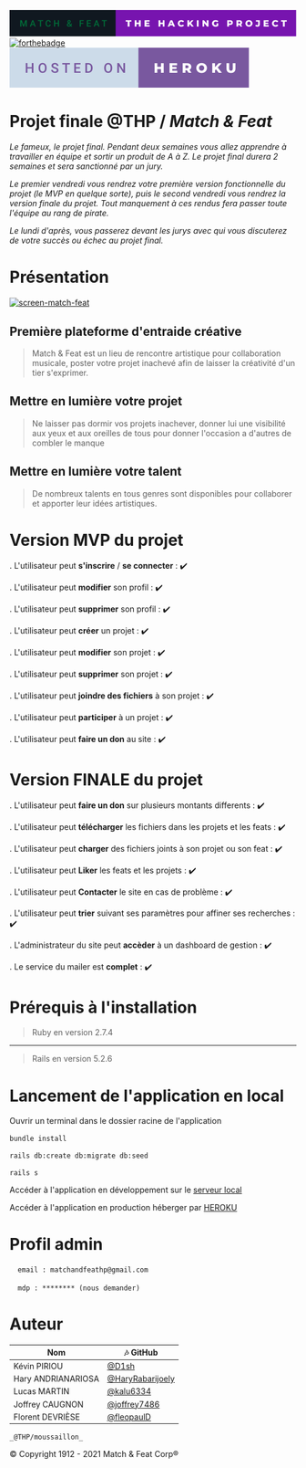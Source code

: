 [![forthebadge](https://raw.githubusercontent.com/KevinPiriou/readme-parts/master/Badges/match-&-feat-the-hacking-project.svg)](https://raw.githubusercontent.com/KevinPiriou/readme-parts/master/Badges/match-&-feat-the-hacking-project.svg)
[![forthebadge](https://forthebadge.com/images/badges/made-with-ruby.svg)](https://forthebadge.com/images/badges/made-with-ruby.svg)
[![forthebadge](https://raw.githubusercontent.com/fleopaulD/README-parts/main/Badges/ftb-hosted-on-heroku.svg)](https://raw.githubusercontent.com/fleopaulD/README-parts/main/Badges/ftb-hosted-on-heroku.svg)


# Projet finale @THP / _**Match & Feat**_

_Le fameux, le projet final. Pendant deux semaines vous allez apprendre à travailler en équipe et sortir un produit de A à Z. Le projet final durera 2 semaines et sera sanctionné par un jury._

_Le premier vendredi vous rendrez votre première version fonctionnelle du projet (le MVP en quelque sorte), puis le second vendredi vous rendrez la version finale du projet. Tout manquement à ces rendus fera passer toute l'équipe au rang de pirate._

_Le lundi d'après, vous passerez devant les jurys avec qui vous discuterez de votre succès ou échec au projet final._

# Présentation
<a href="https://ibb.co/LrPLFqn"><img src="https://i.ibb.co/5k9N0zB/screen-match-feat.png" alt="screen-match-feat" border="0"></a>

## Première plateforme d'entraide créative

>Match & Feat est un lieu de rencontre artistique pour collaboration musicale, poster votre projet inachevé afin de laisser la créativité d'un tier s'exprimer.

## Mettre en lumière votre projet

>Ne laisser pas dormir vos projets inachever, donner lui une visibilité aux yeux et aux oreilles de tous pour donner l'occasion a d'autres de combler le manque

## Mettre en lumière votre talent

>De nombreux talents en tous genres sont disponibles pour collaborer et apporter leur idées artistiques.

# Version MVP du projet

. L'utilisateur peut __s'inscrire__ / __se connecter__ : :heavy_check_mark:

. L'utilisateur peut __modifier__ son profil : :heavy_check_mark:

. L'utilisateur peut __supprimer__ son profil : :heavy_check_mark:

. L'utilisateur peut __créer__ un projet : :heavy_check_mark:

. L'utilisateur peut __modifier__ son projet : :heavy_check_mark:

. L'utilisateur peut __supprimer__ son projet : :heavy_check_mark:

. L'utilisateur peut __joindre des fichiers__ à son projet : :heavy_check_mark:

. L'utilisateur peut __participer__ à un projet : :heavy_check_mark:

. L'utilisateur peut __faire un don__ au site : :heavy_check_mark:

# Version FINALE du projet

. L'utilisateur peut __faire un don__ sur plusieurs montants differents : :heavy_check_mark:

. L'utilisateur peut __télécharger__ les fichiers dans les projets et les feats : :heavy_check_mark:

. L'utilisateur peut __charger__ des fichiers joints à son projet ou son feat : :heavy_check_mark:

. L'utilisateur peut __Liker__ les feats et les projets : :heavy_check_mark:

. L'utilisateur peut __Contacter__ le site en cas de problème : :heavy_check_mark:

. L'utilisateur peut __trier__ suivant ses paramètres pour affiner ses recherches : :heavy_check_mark:

. L'administrateur du site peut __accèder__ à un dashboard de gestion : :heavy_check_mark:

. Le service du mailer est __complet__ : :heavy_check_mark:



# Prérequis à l'installation

> Ruby en version 2.7.4
***
> Rails en version 5.2.6


# Lancement de l'application en local

  Ouvrir un terminal dans le dossier racine de l'application
   ```shell
  bundle install
  ```

  ```shell
  rails db:create db:migrate db:seed
  ```

  ```shell
  rails s
  ```

  Accéder à l'application en développement sur le 
<a href="//localhost:3000/" class="button danger">serveur local</a>

 Accéder à l'application en production héberger par
 <a href="https://matchandfeathp.herokuapp.com" class="button danger">HEROKU</a> 

# Profil admin

      email : matchandfeathp@gmail.com
      
      mdp : ******** (nous demander)


# Auteur

| Nom | :notes: GitHub |
| ---- | ------ |
| Kévin PIRIOU | <a href="https://github.com/KevinPiriou" class="button danger">@D1sh</a> |
| Hary ANDRIANARIOSA | <a href="https://github.com/HaryRabarijoely" class="button danger">@HaryRabarijoely</a> |
| Lucas MARTIN | <a href="https://github.com/kalu6334" class="button danger">@kalu6334</a> |
| Joffrey CAUGNON | <a href="https://github.com/joffrey7486" class="button danger">@joffrey7486</a> |
| Florent DEVRIÈSE | <a href="https://github.com/fleopaulD" class="button danger">@fleopaulD</a> |

    _@THP/moussaillon_

© Copyright 1912 - 2021 Match & Feat Corp®

